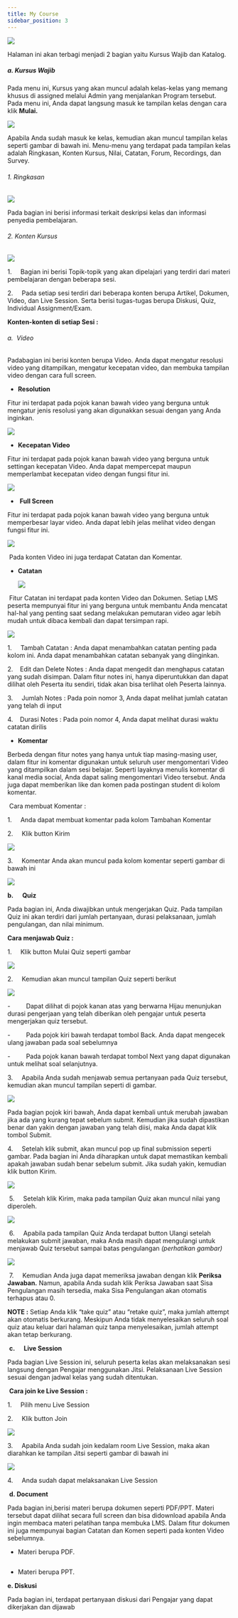 ```yaml
---
title: My Course
sidebar_position: 3
---
```

![](/img/Enterprise-LMS-My-Course_1.1.png)

Halaman ini akan terbagi menjadi 2 bagian yaitu Kursus Wajib dan Katalog.

##### a. Kursus Wajib[​](https://help.stg.pintar.co.id/docs/enterprise/access-user-guide/#1-kursus-wajib)

Pada menu ini, Kursus yang akan muncul adalah kelas-kelas yang memang khusus di assigned melalui Admin yang menjalankan Program tersebut. Pada menu ini, Anda dapat langsung masuk ke tampilan kelas dengan cara klik **Mulai.**

![](/img/Enterprise-LMS-My-Course_1.2.png)

Apabila Anda sudah masuk ke kelas, kemudian akan muncul tampilan kelas seperti gambar di bawah ini. Menu-menu yang terdapat pada tampilan kelas adalah Ringkasan, Konten Kursus, Nilai, Catatan, Forum, Recordings, dan Survey.

###### 1. Ringkasan

![](/img/1.jpg)

Pada bagian ini berisi informasi terkait deskripsi kelas dan informasi penyedia pembelajaran.

###### 2. Konten Kursus

![](/img/2.png)

1.     Bagian ini berisi Topik-topik yang akan dipelajari yang terdiri dari materi pembelajaran dengan beberapa sesi. 

2.     Pada setiap sesi terdiri dari beberapa konten berupa Artikel, Dokumen, Video, dan Live Session. Serta berisi tugas-tugas berupa Diskusi, Quiz, Individual Assignment/Exam.

**Konten-konten di setiap Sesi :**

###### a.  Video

Padabagian ini berisi konten berupa Video. Anda dapat mengatur resolusi video yang ditampilkan, mengatur kecepatan video, dan membuka
tampilan video dengan cara full screen.

* **Resolution**

Fitur ini terdapat pada pojok kanan bawah video yang berguna untuk mengatur jenis resolusi yang akan digunakkan sesuai dengan yang Anda inginkan.

![](/img/2.2.png)

* **Kecepatan Video**

Fitur ini terdapat pada pojok kanan bawah video yang berguna untuk settingan kecepatan Video. Anda dapat mempercepat maupun memperlambat kecepatan video dengan fungsi fitur ini.

![](/img/2.3.png)

*  **Full Screen**

Fitur ini terdapat pada pojok kanan bawah video yang berguna untuk memperbesar layar video. Anda dapat lebih jelas melihat video dengan fungsi fitur ini.

![](/img/2.4.png)

 Pada konten Video ini juga terdapat Catatan dan Komentar.

* **Catatan** 

  ![](/img/2.5.png)

 Fitur Catatan ini terdapat pada konten Video dan Dokumen. Setiap LMS peserta
mempunyai fitur ini yang berguna untuk membantu Anda mencatat hal-hal yang
penting saat sedang melakukan pemutaran video agar lebih mudah untuk dibaca
kembali dan dapat tersimpan rapi.

![](/img/2.6.png)

1.     Tambah Catatan : Anda dapat menambahkan catatan penting pada kolom ini. Anda dapat menambahkan catatan sebanyak yang diinginkan.

2.    Edit dan Delete Notes : Anda dapat mengedit dan menghapus catatan yang sudah disimpan. Dalam fitur notes ini, hanya diperuntukkan dan dapat dilihat oleh Peserta itu sendiri, tidak akan bisa terlihat oleh Peserta lainnya.

3.     Jumlah Notes : Pada poin nomor 3,  Anda dapat melihat jumlah catatan yang telah di input

4.    Durasi Notes : Pada poin nomor 4, Anda dapat melihat durasi waktu catatan dirilis

* **Komentar**

Berbeda dengan fitur notes yang hanya untuk tiap masing-masing user, dalam fitur ini komentar digunakan untuk seluruh user mengomentari Video yang ditampilkan dalam sesi belajar. Seperti layaknya menulis komentar di kanal media social, Anda dapat saling mengomentari Video tersebut. Anda juga dapat memberikan like dan komen pada postingan student di kolom komentar.

 Cara membuat Komentar :

1.     Anda dapat membuat komentar pada kolom Tambahan Komentar

2.     Klik button Kirim

![](/img/2.7.png)

3.     Komentar Anda akan muncul pada kolom komentar seperti gambar di bawah ini

![](/img/2.8.png)

**b.      Quiz**

Pada bagian ini, Anda diwajibkan untuk mengerjakan Quiz. Pada tampilan Quiz ini akan terdiri dari jumlah pertanyaan, durasi pelaksanaan, jumlah pengulangan, dan nilai minimum.

**Cara menjawab Quiz :**

1.     Klik button Mulai Quiz seperti gambar

![](/img/2.9.png)

2.     Kemudian akan muncul tampilan Quiz seperti berikut

![](/img/2.10.png)

\-         Dapat dilihat di pojok kanan atas yang berwarna Hijau menunjukan durasi pengerjaan yang telah diberikan oleh pengajar untuk peserta mengerjakan quiz tersebut.

\-         Pada pojok kiri bawah terdapat tombol Back. Anda dapat mengecek ulang jawaban pada soal sebelumnya

\-         Pada pojok kanan bawah terdapat tombol Next yang dapat digunakan untuk melihat soal selanjutnya.

3.     Apabila Anda sudah menjawab semua pertanyaan pada Quiz tersebut, kemudian akan muncul tampilan seperti di gambar. 

![](/img/2.11.png)

Pada bagian pojok kiri bawah, Anda dapat kembali untuk merubah jawaban jika ada yang kurang tepat sebelum submit. Kemudian jika sudah dipastikan benar dan yakin dengan jawaban yang telah diisi, maka Anda dapat klik tombol Submit.

4.     Setelah klik submit, akan muncul pop up final submission seperti gambar. Pada bagian ini Anda diharapkan untuk dapat memastikan kembali apakah jawaban sudah benar sebelum submit. Jika sudah yakin, kemudian klik button Kirim.

![](/img/2.12.png)

 5.     Setelah klik Kirim, maka pada tampilan Quiz akan muncul nilai yang diperoleh.

![](/img/2.13.png)

 6.     Apabila pada tampilan Quiz Anda terdapat button Ulangi setelah melakukan submit jawaban, maka Anda masih dapat mengulangi untuk menjawab Quiz tersebut sampai batas pengulangan *(perhatikan gambar)*

![](/img/2.14.png)

 7.     Kemudian Anda juga dapat memeriksa jawaban dengan klik **Periksa Jawaban.** Namun, apabila Anda sudah klik Periksa Jawaban saat Sisa Pengulangan masih tersedia, maka Sisa Pengulangan akan otomatis terhapus atau 0.

**NOTE :** Setiap Anda klik “take quiz” atau “retake quiz”, maka jumlah attempt akan otomatis berkurang. Meskipun Anda tidak menyelesaikan seluruh soal quiz atau keluar dari halaman quiz tanpa menyelesaikan, jumlah attempt akan tetap berkurang.

 **c.      Live Session**

Pada bagian Live Session ini, seluruh peserta kelas akan melaksanakan sesi langsung dengan Pengajar menggunakan Jitsi. Pelaksanaan Live Session sesuai dengan jadwal kelas yang sudah ditentukan. 

 **Cara join ke Live Session :**

1.     Pilih menu Live Session

2.     Klik button Join

![](/img/2.15.png)

3.     Apabila Anda sudah join kedalam room Live Session, maka akan diarahkan ke tampilan Jitsi seperti gambar di bawah ini

![](/img/2.16.png)

4.     Anda sudah dapat melaksanakan Live Session

 **d. Document**

Pada bagian ini,berisi materi berupa dokumen seperti PDF/PPT. Materi tersebut dapat dilihat secara full screen dan bisa didownload apabila Anda ingin membaca materi
pelatihan tanpa membuka LMS. Dalam fitur dokumen ini juga mempunyai bagian Catatan dan Komen seperti pada konten Video sebelumnya.

* Materi berupa PDF.

  ![]()
* Materi berupa PPT.

**e.  Diskusi**

Pada bagian ini, terdapat pertanyaan diskusi dari Pengajar yang dapat dikerjakan dan dijawab
